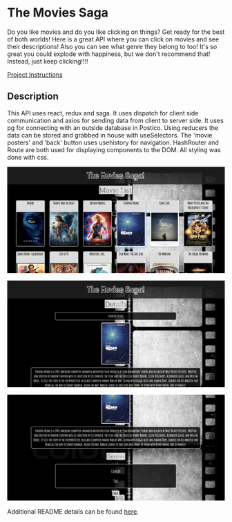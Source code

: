 # The Movies Saga
Do you like movies and do you like clicking on things? Get ready for the best of both worlds! Here is a great API where you can click on movies and see their descriptions! Also you can see what genre they belong to too! It's so great you could explode with happiness, but we don't recommend that! Instead, just keep clicking!!!!

[Project Instructions](./INSTRUCTIONS.md)

## Description
This API uses react, redux and saga. It uses dispatch for client side communication and axios for sending data from client to server side.  It uses pg for connecting with an outside database in Postico.  Using reducers the data can be stored and grabbed in house with useSelectors. The 'movie posters' and 'back' button uses usehistory for navigation. HashRouter and Route are both used for displaying components to the DOM. All styling was done with css.

![](./public/images/movies1.png)

![](./public/images/details1.png)

![](./public/images/details2.png)

Additional README details can be found [here](https://github.com/PrimeAcademy/readme-template/blob/master/README.md).
